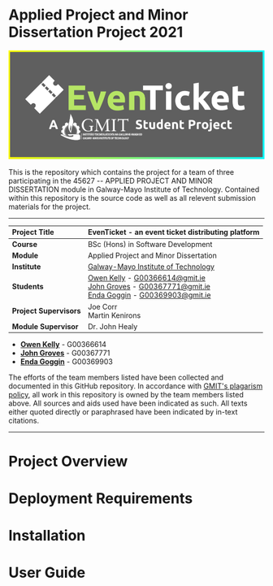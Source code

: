 # Applied Project and Minor Dissertation Project 2021

![GitHub Project Logo](https://github.com/OwenKe11y/APPLIED-PROJECT-AND-MINOR-DISSERTATION-PROJECT/blob/main/Images/Detailed%20Concepts/EvenTicketGitLogo.PNG?raw=true)

This is the repository which contains the project for a team of three participating in the 45627 -- APPLIED PROJECT AND MINOR DISSERTATION module in Galway-Mayo Institute of Technology. Contained within this repository is the source code as well as all relevent submission materials for the project.

***

| **Project Title** | EvenTicket - an event ticket distributing platform
| :------------- |:-------------|
| **Course**              | BSc (Hons) in Software Development |
| **Module**              | Applied Project and Minor Dissertation |
| **Institute**           | [Galway-Mayo Institute of Technology](https://www.gmit.ie/) |
| **Students**             | [Owen Kelly](https://github.com/OwenKe11y) - G00366614@gmit.ie <br> [John Groves](https://github.com/johngroves1) - G00367771@gmit.ie <br> [Enda Goggin](https://github.com/EndaGoggin) - G00369903@gmit.ie  |
| **Project Supervisors**     | Joe Corr <br>Martin Kenirons|
| **Module Supervisor**   | Dr. John Healy |

- **[Owen Kelly](https://github.com/OwenKe11y)** - G00366614
- **[John Groves](https://github.com/johngroves1)** - G00367771
- **[Enda Goggin](https://github.com/EndaGoggin)** - G00369903

The efforts of the team members listed have been collected and documented in this GitHub repository. In accordance with [GMIT's plagarism policy](https://www.gmit.ie/sites/default/files/public/general/docs/policy-plagiarism-2019.pdf), all work in this repository is owned by the team members listed above. All sources and aids used have been indicated as such. All texts either quoted directly or paraphrased have been indicated by in-text citations.

***

# Project Overview
# Deployment Requirements
# Installation 
# User Guide




